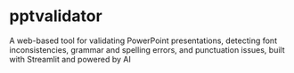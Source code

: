 # pptvalidator
A web-based tool for validating PowerPoint presentations, detecting font inconsistencies, grammar and spelling errors, and punctuation issues, built with Streamlit and powered by AI
